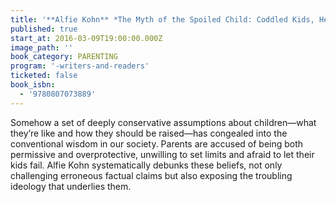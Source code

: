 ```yaml
---
title: '**Alfie Kohn** *The Myth of the Spoiled Child: Coddled Kids, Helicopter Parents, and Other Phony Crises*'
published: true
start_at: 2016-03-09T19:00:00.000Z
image_path: ''
book_category: PARENTING
program: '-writers-and-readers'
ticketed: false
book_isbn:
  - '9780807073889'
---
```


Somehow a set of deeply conservative assumptions about children—what they’re like and how they should be raised—has congealed into the conventional wisdom in our society. Parents are accused of being both permissive and overprotective, unwilling to set limits and afraid to let their kids fail. Alfie Kohn systematically debunks these beliefs, not only challenging erroneous factual claims but also exposing the troubling ideology that underlies them.